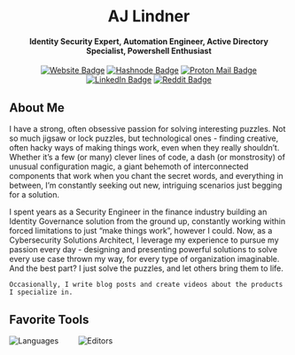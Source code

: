 <h1 align="center">AJ Lindner</h1>
<h4 align="center">Identity Security Expert, Automation Engineer, Active Directory Specialist, Powershell Enthusiast</h4>

<div align="center">

  [![Website Badge](https://img.shields.io/badge/ajlindner.net-CC0000?style=flat-square&logo=jekyll&logoColor=white)](https://ajlindner.net)
  [![Hashnode Badge](https://img.shields.io/badge/@ajlindner-2962FF?style=flat-square&logo=HashNode&logoColor=white)](https://blog.ajlindner.net)
  [![Proton Mail Badge](https://img.shields.io/badge/aj@ajlindner.net-6D4AFF?style=flat-square&logo=protonmail&logoColor=white)](mailto:aj@ajlindner.net)
  [![LinkedIn Badge](https://img.shields.io/badge/ajlindner-0A66C2?style=flat-square&logo=Linkedin&logoColor=white)](https://www.linkedin.com/in/ajlindner/)
  [![Reddit Badge](https://img.shields.io/badge/ajlindner-FF4500?style=flat-square&logo=Reddit&logoColor=white)](https://www.reddit.com/user/AJLindner/)
</div>

## About Me
I have a strong, often obsessive passion for solving interesting puzzles. Not so much jigsaw or lock puzzles, but technological ones - finding creative, often hacky ways of making things work, even when they really shouldn’t. Whether it’s a few (or many) clever lines of code, a dash (or monstrosity) of unusual configuration magic, a giant behemoth of interconnected components that work when you chant the secret words, and everything in between, I’m constantly seeking out new, intriguing scenarios just begging for a solution.

I spent years as a Security Engineer in the finance industry building an Identity Governance solution from the ground up, constantly working within forced limitations to just “make things work”, however I could. Now, as a Cybersecurity Solutions Architect, I leverage my experience to pursue my passion every day - designing and presenting powerful solutions to solve every use case thrown my way, for every type of organization imaginable. And the best part? I just solve the puzzles, and let others bring them to life.

`Occasionally, I write blog posts and create videos about the products I specialize in.`

## Favorite Tools
![Languages](https://skillicons.dev/icons?i=powershell,py,ruby,cs,js,html)
&emsp;&emsp;
![Editors](https://skillicons.dev/icons?i=vscode,sublime,visualstudio)
